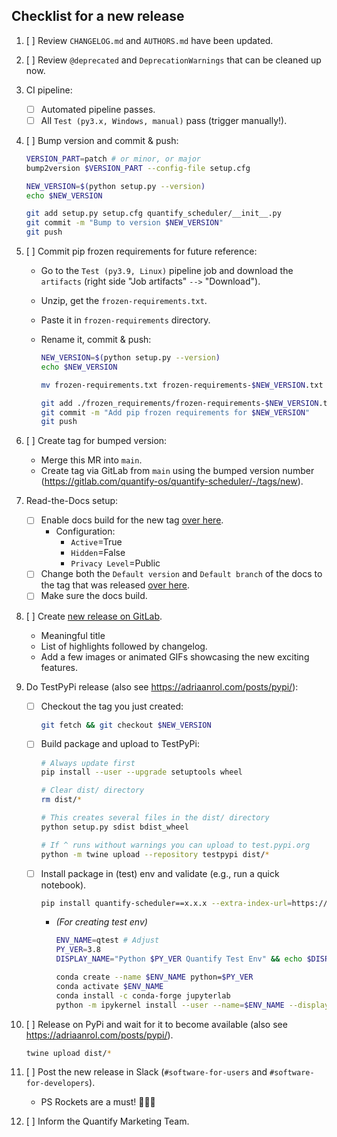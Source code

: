 ## Checklist for a new release

1. [ ] Review `CHANGELOG.md` and `AUTHORS.md` have been updated.  
1. [ ] Review `@deprecated` and `DeprecationWarnings` that can be cleaned up now.

1. CI pipeline:
    - [ ] Automated pipeline passes.
    - [ ] All `Test (py3.x, Windows, manual)` pass (trigger manually!).

1. [ ] Bump version and commit & push:
   ```bash
   VERSION_PART=patch # or minor, or major
   bump2version $VERSION_PART --config-file setup.cfg

   NEW_VERSION=$(python setup.py --version)
   echo $NEW_VERSION

   git add setup.py setup.cfg quantify_scheduler/__init__.py
   git commit -m "Bump to version $NEW_VERSION"
   git push
   ```
   
1. [ ] Commit pip frozen requirements for future reference:
    - Go to the `Test (py3.9, Linux)` pipeline job and download the `artifacts` (right side "Job artifacts" `-->` "Download").
    - Unzip, get the `frozen-requirements.txt`.
    - Paste it in `frozen-requirements` directory.
    - Rename it, commit & push:

      ```bash
      NEW_VERSION=$(python setup.py --version)
      echo $NEW_VERSION

      mv frozen-requirements.txt frozen-requirements-$NEW_VERSION.txt

      git add ./frozen_requirements/frozen-requirements-$NEW_VERSION.txt
      git commit -m "Add pip frozen requirements for $NEW_VERSION"
      git push
      ```

1. [ ] Create tag for bumped version:
    - Merge this MR into `main`.
    - Create tag via GitLab from `main` using the bumped version number (https://gitlab.com/quantify-os/quantify-scheduler/-/tags/new).

    <!-- - Future TODO: finish automation of this step in `.gitlab-ci.yml`. -->
    <!-- 1. [ ] Run **one** of the major/minor/patch version bump (manual) jobs in the CI pipeline of the MR. -->
    <!--     - NB this can only be done after unix and windows test & docs jobs pass. -->

1. Read-the-Docs setup:
   - [ ] Enable docs build for the new tag [over here](https://readthedocs.com/projects/quantify-quantify-scheduler/versions/).
      - Configuration:
        - `Active`=True
        - `Hidden`=False
        - `Privacy Level`=Public
   - [ ] Change both the `Default version` and `Default branch` of the docs to the tag that was released [over here](https://readthedocs.com/dashboard/quantify-quantify-scheduler/advanced/).
   - [ ] Make sure the docs build.

1. [ ] Create [new release on GitLab](https://gitlab.com/quantify-os/quantify-scheduler/-/releases).
    - Meaningful title
    - List of highlights followed by changelog.
    - Add a few images or animated GIFs showcasing the new exciting features.

1. Do TestPyPi release (also see https://adriaanrol.com/posts/pypi/):
    - [ ] Checkout the tag you just created:
       ```bash
       git fetch && git checkout $NEW_VERSION
       ```
    - [ ] Build package and upload to TestPyPi:
       ```bash
       # Always update first
       pip install --user --upgrade setuptools wheel

       # Clear dist/ directory
       rm dist/*

       # This creates several files in the dist/ directory
       python setup.py sdist bdist_wheel

       # If ^ runs without warnings you can upload to test.pypi.org
       python -m twine upload --repository testpypi dist/*
       ```
    - [ ] Install package in (test) env and validate (e.g., run a quick notebook). 
       ```bash
       pip install quantify-scheduler==x.x.x --extra-index-url=https://test.pypi.org/simple/
       ```
       - _(For creating test env)_
         ```bash
         ENV_NAME=qtest # Adjust
         PY_VER=3.8
         DISPLAY_NAME="Python $PY_VER Quantify Test Env" && echo $DISPLAY_NAME # Adjust

         conda create --name $ENV_NAME python=$PY_VER
         conda activate $ENV_NAME
         conda install -c conda-forge jupyterlab
         python -m ipykernel install --user --name=$ENV_NAME --display-name="$DISPLAY_NAME"
         ```

1. [ ] Release on PyPi and wait for it to become available (also see https://adriaanrol.com/posts/pypi/).
    ```bash
    twine upload dist/* 
    ```

1. [ ] Post the new release in Slack (`#software-for-users` and `#software-for-developers`).
    - PS Rockets are a must! 🚀🚀🚀
1. [ ] Inform the Quantify Marketing Team.
